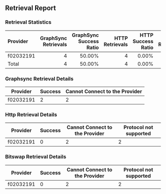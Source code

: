 ## Retrieval Report
### Retrieval Statistics
| Provider  | GraphSync Retrievals | GraphSync Success Ratio | HTTP Retrievals | HTTP Success Ratio | Bitswap Retrievals | Bitswap Success Ratio |
| :-------- | -------------------: | ----------------------: | --------------: | -----------------: | -----------------: | --------------------: |
| f02032191 |                    4 |                  50.00% |               4 |              0.00% |                  4 |                 0.00% |
| Total     |                    4 |                  50.00% |               4 |              0.00% |                  4 |                 0.00% |

### Graphsync Retrieval Details
| Provider  | Success | Cannot Connect to the Provider |
| --------- | ------- | ------------------------------ |
| f02032191 | 2       | 2                              |

### Http Retrieval Details
| Provider  | Success | Cannot Connect to the Provider | Protocol not supported |
| --------- | ------- | ------------------------------ | ---------------------- |
| f02032191 | 0       | 2                              | 2                      |

### Bitswap Retrieval Details
| Provider  | Success | Cannot Connect to the Provider | Protocol not supported |
| --------- | ------- | ------------------------------ | ---------------------- |
| f02032191 | 0       | 2                              | 2                      |

